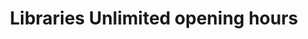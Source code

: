 ---
schema: default
title: Libraries Unlimited opening hours
organization: Libraries Unlimited
notes: Opening hours for libraries in Devon and Torbay
resources:
  - name: Opening hours Devon libraries
    url: >-
      https://libraries.thedata.place/dataset/883e6b23-2fb2-4a5c-8cbd-d4c7a653eb9b/resource/0d1243b0-cbd0-4ca7-b296-a0f7779d92cd/download/opening_hours.csv
    format: csv
  - name: Opening hours Torbay libraries
    url: >-
      https://libraries.thedata.place/dataset/883e6b23-2fb2-4a5c-8cbd-d4c7a653eb9b/resource/eb9170bc-d773-45ba-ad9e-7fdb57922f8e/download/opening_hours_torbay.csv
    format: csv
license: 'https://www.nationalarchives.gov.uk/doc/open-government-licence/version/3/'
category:
  - Locations
maintainer: Libraries Unlimited
maintainer_email: ''
---